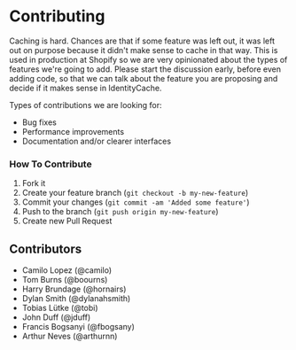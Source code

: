 # Contributing

Caching is hard. Chances are that if some feature was left out, it was left out on purpose because it didn't make sense to cache in that way. This is used in production at Shopify so we are very opinionated about the types of features we're going to add. Please start the discussion early, before even adding code, so that we can talk about the feature you are proposing and decide if it makes sense in IdentityCache.

Types of contributions we are looking for:

- Bug fixes
- Performance improvements
- Documentation and/or clearer interfaces

### How To Contribute

1. Fork it
2. Create your feature branch (`git checkout -b my-new-feature`)
3. Commit your changes (`git commit -am 'Added some feature'`)
4. Push to the branch (`git push origin my-new-feature`)
5. Create new Pull Request

## Contributors

- Camilo Lopez (@camilo)
- Tom Burns (@boourns)
- Harry Brundage (@hornairs)
- Dylan Smith (@dylanahsmith)
- Tobias Lütke (@tobi)
- John Duff (@jduff)
- Francis Bogsanyi (@fbogsany)
- Arthur Neves (@arthurnn)
